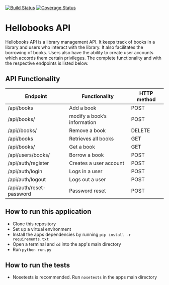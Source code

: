 [![Build Status](https://travis-ci.org/jomomg/hellobooks_api.svg?branch=develop)](https://travis-ci.org/jomomg/hellobooks_api)
[![Coverage Status](https://coveralls.io/repos/github/jomomg/hellobooks_api/badge.svg?branch=develop)](https://coveralls.io/github/jomomg/hellobooks_api?branch=develop)

# Hellobooks API

Hellobooks API is a library management API. It keeps track of books in a library and users who interact with the library. 
It also facilitates the borrowing of books. Users also have the ability to create user accounts which accords them certain 
privileges. The complete functionality and with the respective endpoints is listed below.

## API Functionality

|Endpoint                  | Functionality              |HTTP method 
|--------------------------|----------------------------|-------------
|/api/books                |Add a book                  |POST        
|/api/books/<bookId>       |modify a book’s information |POST
|/api//books/<bookId>      |Remove a book               |DELETE
|/api/books                |Retrieves all books         |GET
|/api/books/<bookId>       |Get a book                  |GET
|/api/users/books/<bookId> |Borrow a book               |POST
|/api/auth/register        |Creates a user account      |POST
|/api/auth/login           |Logs in a user              |POST
|/api/auth/logout          |Logs out a user             |POST
|/api/auth/reset-password  |Password reset              |POST

## How to run this application

 - Clone this repository
 - Set up a virtual environment
 - Install the apps dependencies by running `pip install -r requirements.txt`
 - Open a terminal and `cd` into the app's main directory
 - Run `python run.py`
 
 ## How to run the tests
 
 - Nosetests is recommended. Run `nosetests` in the apps main directory
